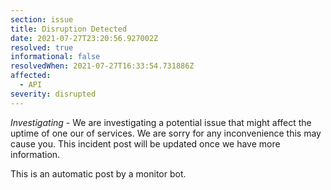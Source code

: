 ```yaml
---
section: issue
title: Disruption Detected
date: 2021-07-27T23:20:56.927002Z
resolved: true
informational: false
resolvedWhen: 2021-07-27T16:33:54.731886Z
affected:
  - API
severity: disrupted
---
```

*Investigating* - We are investigating a potential issue that might affect the uptime of one our of services. We are sorry for any inconvenience this may cause you. This incident post will be updated once we have more information.

This is an automatic post by a monitor bot.
        